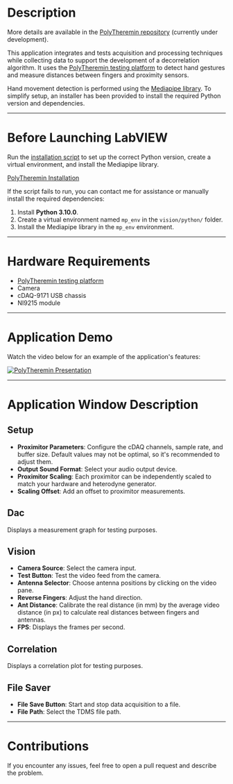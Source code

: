 # Description

More details are available in the [PolyTheremin repository](https://github.com/MiCyg/PolyTheremin) (currently under development).

This application integrates and tests acquisition and processing techniques while collecting data to support the development of a decorrelation algorithm. It uses the [PolyTheremin testing platform](https://github.com/MiCyg/PolyTheremin_Hardware) to detect hand gestures and measure distances between fingers and proximity sensors.

Hand movement detection is performed using the [Mediapipe library](https://github.com/google-ai-edge/mediapipe). To simplify setup, an installer has been provided to install the required Python version and dependencies.

---

# Before Launching LabVIEW

Run the [installation script](pythonInstallation.bat) to set up the correct Python version, create a virtual environment, and install the Mediapipe library.

[PolyTheremin Installation](https://github.com/user-attachments/assets/24161088-da3a-4458-9bec-f73b979741b2)

If the script fails to run, you can contact me for assistance or manually install the required dependencies:
1. Install **Python 3.10.0**.
2. Create a virtual environment named `mp_env` in the `vision/python/` folder.
3. Install the Mediapipe library in the `mp_env` environment.

---

# Hardware Requirements

- [PolyTheremin testing platform](https://github.com/MiCyg/PolyTheremin_Hardware) 
- Camera  
- cDAQ-9171 USB chassis  
- NI9215 module  

---

# Application Demo  

Watch the video below for an example of the application's features:  

[![PolyTheremin Presentation](https://img.youtube.com/vi/Dlh9XJ3kCwI/0.jpg)](https://www.youtube.com/watch?v=Dlh9XJ3kCwI)  

---

# Application Window Description

## Setup  
- **Proximitor Parameters**: Configure the cDAQ channels, sample rate, and buffer size. Default values may not be optimal, so it's recommended to adjust them.  
- **Output Sound Format**: Select your audio output device.  
- **Proximitor Scaling**: Each proximitor can be independently scaled to match your hardware and heterodyne generator.  
- **Scaling Offset**: Add an offset to proximitor measurements.

## Dac  
Displays a measurement graph for testing purposes.

## Vision  
- **Camera Source**: Select the camera input.  
- **Test Button**: Test the video feed from the camera.  
- **Antenna Selector**: Choose antenna positions by clicking on the video pane.  
- **Reverse Fingers**: Adjust the hand direction.  
- **Ant Distance**: Calibrate the real distance (in mm) by the average video distance (in px) to calculate real distances between fingers and antennas.  
- **FPS**: Displays the frames per second.

## Correlation  
Displays a correlation plot for testing purposes.

## File Saver  
- **File Save Button**: Start and stop data acquisition to a file.  
- **File Path**: Select the TDMS file path.

---

# Contributions  

If you encounter any issues, feel free to open a pull request and describe the problem.
